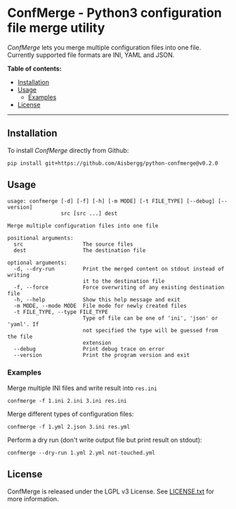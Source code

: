 # ConfMerge - Python3 configuration file merge utility

*ConfMerge* lets you merge multiple configuration files into one file. Currently supported file formats are INI, YAML and JSON.

**Table of contents:**
<!-- TOC depthFrom:2 depthTo:6 withLinks:1 updateOnSave:1 orderedList:0 -->

- [Installation](#installation)
- [Usage](#usage)
	- [Examples](#examples)
- [License](#license)

<!-- /TOC -->

---

## Installation

To install *ConfMerge* directly from Github:
```
pip install git+https://github.com/Aisbergg/python-confmerge@v0.2.0
```

## Usage

```
usage: confmerge [-d] [-f] [-h] [-m MODE] [-t FILE_TYPE] [--debug] [--version]
                 src [src ...] dest

Merge multiple configuration files into one file

positional arguments:
  src                   The source files
  dest                  The destination file

optional arguments:
  -d, --dry-run         Print the merged content on stdout instead of writing
                        it to the destination file
  -f, --force           Force overwriting of any existing destination file
  -h, --help            Show this help message and exit
  -m MODE, --mode MODE  File mode for newly created files
  -t FILE_TYPE, --type FILE_TYPE
                        Type of file can be one of 'ini', 'json' or 'yaml'. If
                        not specified the type will be guessed from the file
                        extension
  --debug               Print debug trace on error
  --version             Print the program version and exit
```

### Examples

Merge multiple INI files and write result into `res.ini`
```
confmerge -f 1.ini 2.ini 3.ini res.ini
```

Merge different types of configuration files:
```
confmerge -f 1.yml 2.json 3.ini res.yml
```

Perform a dry run (don't write output file but print result on stdout):
```
confmerge --dry-run 1.yml 2.yml not-touched.yml
```

## License

ConfMerge is released under the LGPL v3 License. See [LICENSE.txt](LICENSE.txt) for more information.
